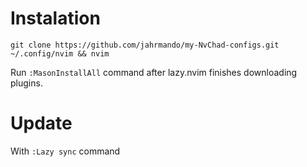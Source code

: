 # Instalation 

`git clone https://github.com/jahrmando/my-NvChad-configs.git ~/.config/nvim && nvim`

Run `:MasonInstallAll` command after lazy.nvim finishes downloading plugins.

# Update

With `:Lazy sync` command
